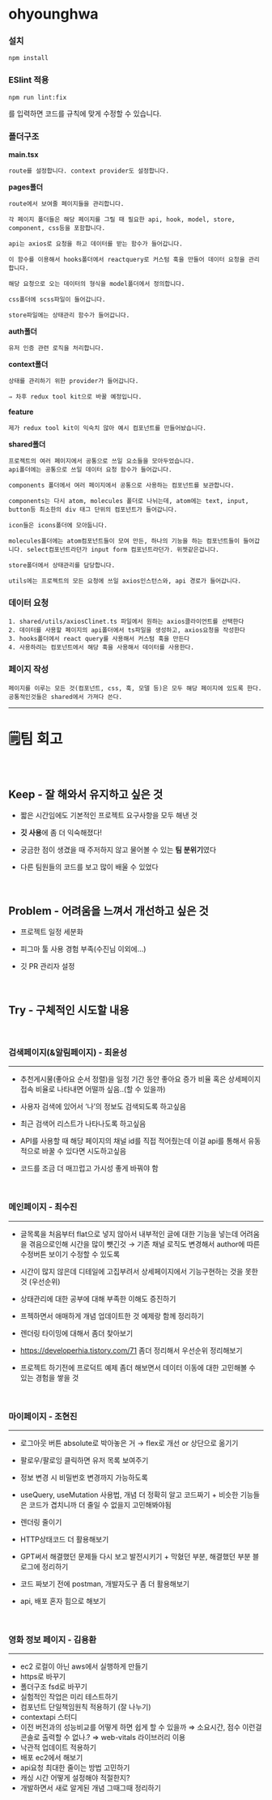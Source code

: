 # ohyounghwa

### 설치

    npm install

### ESlint 적용

    npm run lint:fix

를 입력하면 코드를 규칙에 맞게 수정할 수 있습니다.

### 폴더구조

**main.tsx**

    route를 설정합니다. context provider도 설정합니다.

**pages폴더**

    route에서 보여줄 페이지들을 관리합니다.

    각 페이지 폴더들은 해당 페이지를 그릴 때 필요한 api, hook, model, store, component, css등을 포함합니다.

    api는 axios로 요청을 하고 데이터를 받는 함수가 들어갑니다.

    이 함수를 이용해서 hooks폴더에서 reactquery로 커스텀 훅을 만들어 데이터 요청을 관리합니다.

    해당 요청으로 오는 데이터의 형식을 model폴더에서 정의합니다.

    css폴더에 scss파일이 들어갑니다.

    store파일에는 상태관리 함수가 들어갑니다.

**auth폴더**

    유저 인증 관련 로직을 처리합니다.

**context폴더**

    상태를 관리하기 위한 provider가 들어갑니다.

    ⇒ 차후 redux tool kit으로 바꿀 예정입니다.

**feature**

    제가 redux tool kit이 익숙치 않아 예시 컴포넌트를 만들어놨습니다.

**shared폴더**

    프로젝트의 여러 페이지에서 공통으로 쓰일 요소들을 모아두었습니다.
    api폴더에는 공통으로 쓰일 데이터 요청 함수가 들어갑니다.

    components 폴더에서 여러 페이지에서 공통으로 사용하는 컴포넌트를 보관합니다.

    components는 다시 atom, molecules 폴더로 나뉘는데, atom에는 text, input, button등 최소한의 div 태그 단위의 컴포넌트가 들어갑니다.

    icon들은 icons폴더에 모아둡니다.

    molecules폴더에는 atom컴포넌트들이 모여 만든, 하나의 기능을 하는 컴포넌트들이 들어갑니다. select컴포넌트라던가 input form 컴포넌트라던가. 위젯같은겁니다.

    store폴더에서 상태관리를 담당합니다.

    utils에는 프로젝트의 모든 요청에 쓰일 axios인스턴스와, api 경로가 들어갑니다.

### 데이터 요청

    1. shared/utils/axiosClinet.ts 파일에서 원하는 axios클라이언트를 선택한다
    2. 데이터를 사용할 페이지의 api폴더에서 ts파일을 생성하고, axios요청을 작성한다
    3. hooks폴더에서 react query를 사용해서 커스텀 훅을 만든다
    4. 사용하려는 컴포넌트에서 해당 훅을 사용해서 데이터를 사용한다.

### 페이지 작성

    페이지를 이루는 모든 것(컴포넌트, css, 훅, 모델 등)은 모두 해당 페이지에 있도록 한다. 공통적인것들은 shared에서 가져다 쓴다.

<hr>

# 🗒️팀 회고
<br>

## Keep - 잘 해와서 유지하고 싶은 것

- 짧은 시간임에도 기본적인 프로젝트 요구사항을 모두 해낸 것
- **깃 사용**에 좀 더 익숙해졌다!
- 궁금한 점이 생겼을 때 주저하지 않고 물어볼 수 있는 **팀 분위기**였다
- 다른 팀원들의 코드를 보고 많이 배울 수 있었다

  <br>

## Problem - 어려움을 느껴서 개선하고 싶은 것

- 프로젝트 일정 세분화
- 피그마 툴 사용 경험 부족(수진님 이외에…)
- 깃 PR 관리자 설정

  <br>

## Try - 구체적인 시도할 내용

<br>

### **검색페이지(&알림페이지) - 최윤성**

---

- 추천게시물(좋아요 순서 정렬)을 일정 기간 동안 좋아요 증가 비율 혹은 상세페이지 접속 비율로 나타내면 어떨까 싶음..(할 수 있을까)
- 사용자 검색에 있어서  ‘나’의 정보도 검색되도록 하고싶음
- 최근 검색어 리스트가 나타나도록 하고싶음
- API를 사용할 때 해당 페이지의 채널 id를 직접 적어줬는데 이걸 api를 통해서 유동적으로 바꿀 수 있다면 시도하고싶음
- 코드를 조금 더 매끄럽고 가시성 좋게 바꿔야 함

  <br>

### **메인페이지 - 최수진**

---

- 글목록을 처음부터 flat으로 넣지 않아서 내부적인 글에 대한 기능을 넣는데 어려움을 겪음으로인해 시간을 많이 뺏긴것 → 기존 채널 로직도 변경해서 author에 따른 수정버튼 보이기 수정할 수 있도록
- 시간이 많지 않은데 디테일에 고집부려서 상세페이지에서 기능구현하는 것을 못한 것 (우선순위)
- 상태관리에 대한 공부에 대해 부족한 이해도 증진하기
- 프젝하면서 애매하게 개념 업데이트한 것 예제랑 함께 정리하기
- 렌더링 타이밍에 대해서 좀더 찾아보기
- https://developerhia.tistory.com/71 좀더 정리해서 우선순위 정리해보기
- 프로젝트 하기전에 프로덕트 예제 좀더 해보면서 데이터 이동에 대한 고민해볼 수 있는 경험을 쌓을 것

  <br>

### **마이페이지 - 조현진**

---

- 로그아웃 버튼 absolute로 박아놓은 거 → flex로 개선 or 상단으로 옮기기
- 팔로우/팔로잉 클릭하면 유저 목록 보여주기
- 정보 변경 시 비밀번호 변경까지 가능하도록
- useQuery, useMutation 사용법, 개념 더 정확히 알고 코드짜기 + 비슷한 기능들은 코드가 겹치니까 더 줄일 수 없을지 고민해봐야됨
- 렌더링 줄이기
- HTTP상태코드 더 활용해보기
- GPT써서 해결했던 문제들 다시 보고 발전시키기 + 막혔던 부분, 해결했던 부분 블로그에 정리하기
- 코드 짜보기 전에 postman, 개발자도구 좀 더 활용해보기
- api, 배포 혼자 힘으로 해보기

  <br>

### **영화 정보 페이지 - 김용환**

---

- ec2 로컬이 아닌 aws에서 실행하게 만들기
- https로 바꾸기
- 폴더구조 fsd로 바꾸기
- 실험적인 작업은 미리 테스트하기
- 컴포넌트 단일책임원칙 적용하기 (잘 나누기)
- contextapi 스터디
- 이전 버전과의 성능비교를 어떻게 하면 쉽게 할 수 있을까 ⇒ 소요시간, 점수 이런걸 콘솔로 출력할 수 없나.? ⇒ web-vitals 라이브러리 이용
- 낙관적 업데이트 적용하기
- 배포 ec2에서 해보기
- api요청 최대한 줄이는 방법 고민하기
- 캐싱 시간 어떻게 설정해야 적절한지?
- 개발하면서 새로 알게된 개념 그때그때 정리하기
